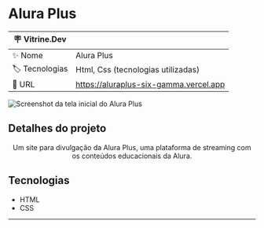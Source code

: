 # Alura Plus



| :placard: Vitrine.Dev |     |
| -------------  | --- |
| :sparkles: Nome        | Alura Plus
| :label: Tecnologias | Html, Css (tecnologias utilizadas)
| :rocket: URL         | https://aluraplus-six-gamma.vercel.app


<!-- Inserir imagem com a #vitrinedev ao final do link -->

![Screenshot da tela inicial do Alura Plus](https://imgur.com/nKUf7MK.png#vitrinedev)

## Detalhes do projeto

<p align="center">Um site para divulgação da Alura Plus, uma plataforma de streaming com os conteúdos educacionais da Alura.</p>

## Tecnologias 

* HTML 
* CSS

<hr>

